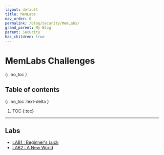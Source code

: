 ```yaml
---
layout: default
title: MemLabs
nav_order: 0
permalink: /blog/Security/MemLabs/
grand_parent: My Blog
parent: Security
has_children: true
---
```


# MemLabs Challenges #
{: .no_toc }

## Table of contents ##
{: .no_toc .text-delta }

1. TOC
{:toc}

---

## Labs ##

- [LAB1 : Beginner's Luck](/blog/Security/MemLabs/LAB1)
- [LAB2 : A New World](/blog/Security/MemLabs/LAB2)
